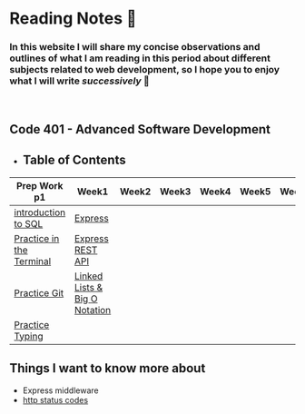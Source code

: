 # **Reading Notes** :notebook:
### In this website I will share my concise observations and outlines of what I am reading in this period about different subjects related to web development, so I hope you to enjoy what I will write *successively* :see_no_evil:
 <br>

 ##  Code 401 - Advanced Software Development
 - ## Table of Contents
 
|Prep Work p1   | Week1 | Week2 | Week3   | Week4   | Week5   | Week6   | Week7   | Week8   |
|---|---|---|---|---|---|---|---|---|
|  [introduction to SQL](/Prep_Readings/SQL.md) | [Express](./Advanc%20Level/class01/Express.md) |  |  |   |   |   |   |   |
|  [Practice in the Terminal](/Prep_Readings/Terminal.md)  | [Express REST API](./Advanc%20Level/class02/Express%20REST%20API.md)  |   |   |   |   |   |   |   |
|  [Practice Git](./Prep_Readings/practicegit.md) | [Linked Lists & Big O Notation](./Advanc%20Level/class03/BigO%26linked_lists.md) |   |   |   |   |   |   |   |
|[Practice Typing](./Prep_Readings/practicetyping.md)   |   |   |   |   |   |   |   |   |

## Things I want to know more about

- Express middleware
- [http status codes](https://www.restapitutorial.com/httpstatuscodes.html)
